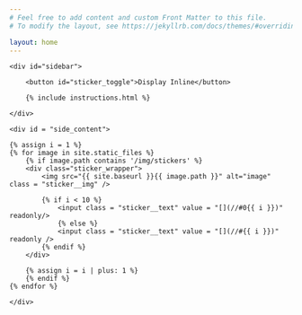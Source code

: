 ```yaml
---
# Feel free to add content and custom Front Matter to this file.
# To modify the layout, see https://jekyllrb.com/docs/themes/#overriding-theme-defaults

layout: home
---
```


<div id = "main_wrapper">
	
	<div id="sidebar">

		<button id="sticker_toggle">Display Inline</button>

		{% include instructions.html %}

	</div>

	<div id = "side_content">

	{% assign i = 1 %}
	{% for image in site.static_files %}
		{% if image.path contains '/img/stickers' %}
		<div class="sticker_wrapper">
			<img src="{{ site.baseurl }}{{ image.path }}" alt="image" class = "sticker__img" />
			
			{% if i < 10 %}
				<input class = "sticker__text" value = "[](//#0{{ i }})" readonly/>
				{% else %}
				<input class = "sticker__text" value = "[](//#{{ i }})" readonly />
			{% endif %}
		</div>
			
		{% assign i = i | plus: 1 %}
		{% endif %}
	{% endfor %}

	</div>

</div>